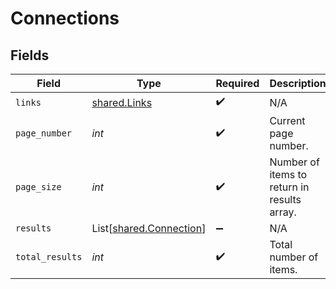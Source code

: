 # Connections


## Fields

| Field                                                        | Type                                                         | Required                                                     | Description                                                  |
| ------------------------------------------------------------ | ------------------------------------------------------------ | ------------------------------------------------------------ | ------------------------------------------------------------ |
| `links`                                                      | [shared.Links](../../models/shared/links.md)                 | :heavy_check_mark:                                           | N/A                                                          |
| `page_number`                                                | *int*                                                        | :heavy_check_mark:                                           | Current page number.                                         |
| `page_size`                                                  | *int*                                                        | :heavy_check_mark:                                           | Number of items to return in results array.                  |
| `results`                                                    | List[[shared.Connection](../../models/shared/connection.md)] | :heavy_minus_sign:                                           | N/A                                                          |
| `total_results`                                              | *int*                                                        | :heavy_check_mark:                                           | Total number of items.                                       |